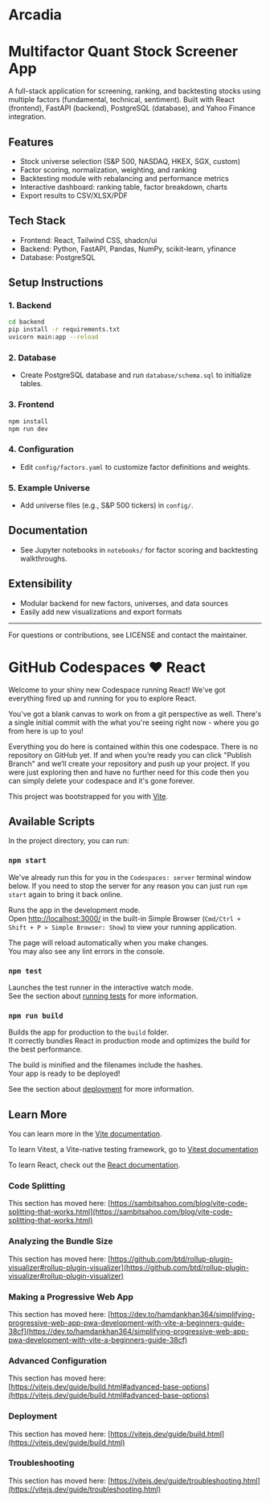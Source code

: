 # Arcadia

# Multifactor Quant Stock Screener App

A full-stack application for screening, ranking, and backtesting stocks using multiple factors (fundamental, technical, sentiment). Built with React (frontend), FastAPI (backend), PostgreSQL (database), and Yahoo Finance integration.

## Features
- Stock universe selection (S&P 500, NASDAQ, HKEX, SGX, custom)
- Factor scoring, normalization, weighting, and ranking
- Backtesting module with rebalancing and performance metrics
- Interactive dashboard: ranking table, factor breakdown, charts
- Export results to CSV/XLSX/PDF

## Tech Stack
- Frontend: React, Tailwind CSS, shadcn/ui
- Backend: Python, FastAPI, Pandas, NumPy, scikit-learn, yfinance
- Database: PostgreSQL

## Setup Instructions

### 1. Backend
```bash
cd backend
pip install -r requirements.txt
uvicorn main:app --reload
```

### 2. Database
- Create PostgreSQL database and run `database/schema.sql` to initialize tables.

### 3. Frontend
```bash
npm install
npm run dev
```

### 4. Configuration
- Edit `config/factors.yaml` to customize factor definitions and weights.

### 5. Example Universe
- Add universe files (e.g., S&P 500 tickers) in `config/`.

## Documentation
- See Jupyter notebooks in `notebooks/` for factor scoring and backtesting walkthroughs.

## Extensibility
- Modular backend for new factors, universes, and data sources
- Easily add new visualizations and export formats

---
For questions or contributions, see LICENSE and contact the maintainer.
# GitHub Codespaces ♥️ React

Welcome to your shiny new Codespace running React! We've got everything fired up and running for you to explore React.

You've got a blank canvas to work on from a git perspective as well. There's a single initial commit with the what you're seeing right now - where you go from here is up to you!

Everything you do here is contained within this one codespace. There is no repository on GitHub yet. If and when you’re ready you can click "Publish Branch" and we’ll create your repository and push up your project. If you were just exploring then and have no further need for this code then you can simply delete your codespace and it's gone forever.

This project was bootstrapped for you with [Vite](https://vitejs.dev/).

## Available Scripts

In the project directory, you can run:

### `npm start`

We've already run this for you in the `Codespaces: server` terminal window below. If you need to stop the server for any reason you can just run `npm start` again to bring it back online.

Runs the app in the development mode.\
Open [http://localhost:3000/](http://localhost:3000/) in the built-in Simple Browser (`Cmd/Ctrl + Shift + P > Simple Browser: Show`) to view your running application.

The page will reload automatically when you make changes.\
You may also see any lint errors in the console.

### `npm test`

Launches the test runner in the interactive watch mode.\
See the section about [running tests](https://facebook.github.io/create-react-app/docs/running-tests) for more information.

### `npm run build`

Builds the app for production to the `build` folder.\
It correctly bundles React in production mode and optimizes the build for the best performance.

The build is minified and the filenames include the hashes.\
Your app is ready to be deployed!

See the section about [deployment](https://facebook.github.io/create-react-app/docs/deployment) for more information.

## Learn More

You can learn more in the [Vite documentation](https://vitejs.dev/guide/).

To learn Vitest, a Vite-native testing framework, go to [Vitest documentation](https://vitest.dev/guide/)

To learn React, check out the [React documentation](https://reactjs.org/).

### Code Splitting

This section has moved here: [https://sambitsahoo.com/blog/vite-code-splitting-that-works.html](https://sambitsahoo.com/blog/vite-code-splitting-that-works.html)

### Analyzing the Bundle Size

This section has moved here: [https://github.com/btd/rollup-plugin-visualizer#rollup-plugin-visualizer](https://github.com/btd/rollup-plugin-visualizer#rollup-plugin-visualizer)

### Making a Progressive Web App

This section has moved here: [https://dev.to/hamdankhan364/simplifying-progressive-web-app-pwa-development-with-vite-a-beginners-guide-38cf](https://dev.to/hamdankhan364/simplifying-progressive-web-app-pwa-development-with-vite-a-beginners-guide-38cf)

### Advanced Configuration

This section has moved here: [https://vitejs.dev/guide/build.html#advanced-base-options](https://vitejs.dev/guide/build.html#advanced-base-options)

### Deployment

This section has moved here: [https://vitejs.dev/guide/build.html](https://vitejs.dev/guide/build.html)

### Troubleshooting

This section has moved here: [https://vitejs.dev/guide/troubleshooting.html](https://vitejs.dev/guide/troubleshooting.html)
